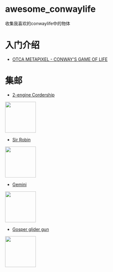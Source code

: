 # awesome_conwaylife
收集我喜欢的conwaylife中的物体

# 入门介绍
*  [OTCA METAPIXEL - CONWAY'S GAME OF LIFE](http://www.instructables.com/id/OTCA-Metapixel-Conways-Game-of-Life/)

# 集邮
*  [2-engine Cordership](http://www.conwaylife.com/wiki/2-engine_Cordership)

<image src="http://www.conwaylife.com/w/images/e/ef/2enginecordership.png" width="100">

*  [Sir Robin](http://www.conwaylife.com/wiki/Sir_Robin)

<image src="http://www.conwaylife.com/w/images/1/1b/Sirrobin.png" width="100">

*  [Gemini](http://www.conwaylife.com/wiki/Gemini)

<image src="http://www.conwaylife.com/w/images/c/cd/Gemini.png" width="100">

*  [Gosper glider gun](http://www.conwaylife.com/wiki/Gosper_glider_gun)
<image src="http://www.conwaylife.com/w/images/9/9f/Gosperglidergun.png" width="100">
